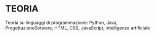 # TEORIA
Teoria su linguaggi di programmazione: Python, Java, ProgettazioneSotware, HTML, CSS, JavaScript, intelligenza artificiale 
